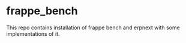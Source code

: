 # frappe_bench
This repo contains installation of frappe bench and erpnext with some implementations of it.
